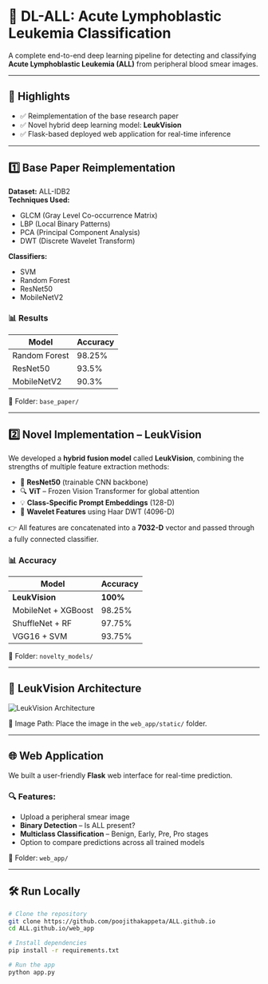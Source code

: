 # 🔬 DL-ALL: Acute Lymphoblastic Leukemia Classification

A complete end-to-end deep learning pipeline for detecting and classifying **Acute Lymphoblastic Leukemia (ALL)** from peripheral blood smear images.

---

## 📌 Highlights

- ✅ Reimplementation of the base research paper
- ✅ Novel hybrid deep learning model: **LeukVision**
- ✅ Flask-based deployed web application for real-time inference

---

## 1️⃣ Base Paper Reimplementation

**Dataset:** ALL-IDB2  
**Techniques Used:**  
- GLCM (Gray Level Co-occurrence Matrix)  
- LBP (Local Binary Patterns)  
- PCA (Principal Component Analysis)  
- DWT (Discrete Wavelet Transform)  

**Classifiers:**
- SVM  
- Random Forest  
- ResNet50  
- MobileNetV2  

### 📊 Results

| Model         | Accuracy |
|---------------|----------|
| Random Forest | 98.25%   |
| ResNet50      | 93.5%    |
| MobileNetV2   | 90.3%    |

📁 Folder: `base_paper/`

---

## 2️⃣ Novel Implementation – LeukVision

We developed a **hybrid fusion model** called **LeukVision**, combining the strengths of multiple feature extraction methods:

- 🧠 **ResNet50** (trainable CNN backbone)
- 🔍 **ViT** – Frozen Vision Transformer for global attention
- 💡 **Class-Specific Prompt Embeddings** (128-D)
- 🌊 **Wavelet Features** using Haar DWT (4096-D)

👉 All features are concatenated into a **7032-D** vector and passed through a fully connected classifier.

### 📊 Accuracy

| Model              | Accuracy |
|-------------------|----------|
| **LeukVision**     | **100%** |
| MobileNet + XGBoost | 98.25% |
| ShuffleNet + RF    | 97.75%  |
| VGG16 + SVM        | 93.75%  |

📁 Folder: `novelty_models/`

---

## 🧠 LeukVision Architecture

![LeukVision Architecture](static/leukvision_architecture.png)

📁 Image Path: Place the image in the `web_app/static/` folder.

---

## 🌐 Web Application

We built a user-friendly **Flask** web interface for real-time prediction.

### 🔍 Features:
- Upload a peripheral smear image
- **Binary Detection** – Is ALL present?
- **Multiclass Classification** – Benign, Early, Pre, Pro stages
- Option to compare predictions across all trained models

📁 Folder: `web_app/`

---

## 🛠 Run Locally

```bash
# Clone the repository
git clone https://github.com/poojithakappeta/ALL.github.io
cd ALL.github.io/web_app

# Install dependencies
pip install -r requirements.txt

# Run the app
python app.py
